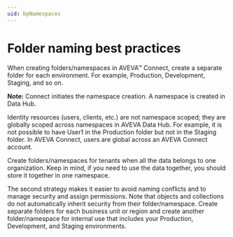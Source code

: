```yaml
---
uid: bpNamespaces
---
```


# Folder naming best practices

When creating folders/namespaces in AVEVA™ Connect, create a separate folder for each environment. For example, Production, Development, Staging, and so on.
 
   **Note:** Connect initiates the namespace creation. A namespace is created in Data Hub. 

Identity resources (users, clients, etc.) are not namespace scoped; they are globally scoped across namespaces in AVEVA Data Hub. For example, it is not possible to have User1 in the Production folder but not in the Staging folder. In AVEVA Connect, users are global across an AVEVA Connect account.

Create folders/namespaces for tenants when all the data belongs to one organization. Keep in mind, if you need to use the data together, you should store it together in one namespace.

The second strategy makes it easier to avoid naming conflicts and to manage security and assign permissions. Note that objects and collections do not automatically inherit security from their folder/namespace. Create separate folders for each business unit or region and create another folder/namespace for internal use that includes your Production, Development, and Staging environments.
